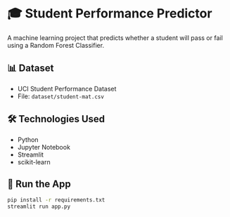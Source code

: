 # 🎓 Student Performance Predictor

A machine learning project that predicts whether a student will pass or fail using a Random Forest Classifier.

## 📊 Dataset
- UCI Student Performance Dataset
- File: `dataset/student-mat.csv`

## 🛠 Technologies Used
- Python
- Jupyter Notebook
- Streamlit
- scikit-learn

## 🚀 Run the App
```bash
pip install -r requirements.txt
streamlit run app.py
